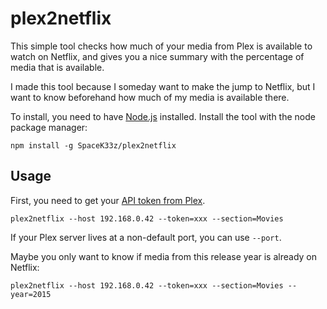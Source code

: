 # plex2netflix

This simple tool checks how much of your media from Plex is available to watch on Netflix, and gives you a nice summary with the percentage of media that is available.

I made this tool because I someday want to make the jump to Netflix, but I want to know beforehand how much of my media is available there.

To install, you need to have [Node.js](https://nodejs.org) installed. Install the tool with the node package manager:

```
npm install -g SpaceK33z/plex2netflix
```

## Usage

First, you need to get your [API token from Plex](https://support.plex.tv/hc/en-us/articles/204059436-Finding-your-account-token-X-Plex-Token).

```
plex2netflix --host 192.168.0.42 --token=xxx --section=Movies
```

If your Plex server lives at a non-default port, you can use `--port`.

Maybe you only want to know if media from this release year is already on Netflix:

```
plex2netflix --host 192.168.0.42 --token=xxx --section=Movies --year=2015
```
